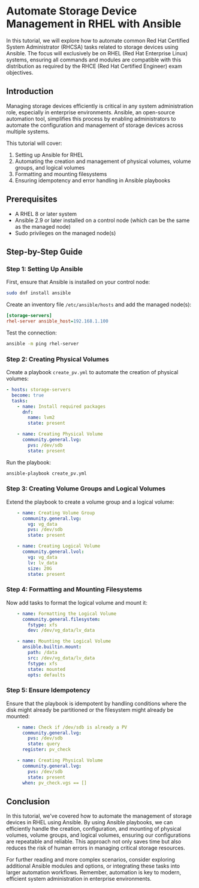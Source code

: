 # Automate Storage Device Management in RHEL with Ansible

In this tutorial, we will explore how to automate common Red Hat Certified System Administrator (RHCSA) tasks related to storage devices using Ansible. The focus will exclusively be on RHEL (Red Hat Enterprise Linux) systems, ensuring all commands and modules are compatible with this distribution as required by the RHCE (Red Hat Certified Engineer) exam objectives.

## Introduction

Managing storage devices efficiently is critical in any system administration role, especially in enterprise environments. Ansible, an open-source automation tool, simplifies this process by enabling administrators to automate the configuration and management of storage devices across multiple systems.

This tutorial will cover:
1. Setting up Ansible for RHEL
2. Automating the creation and management of physical volumes, volume groups, and logical volumes
3. Formatting and mounting filesystems
4. Ensuring idempotency and error handling in Ansible playbooks

## Prerequisites

- A RHEL 8 or later system
- Ansible 2.9 or later installed on a control node (which can be the same as the managed node)
- Sudo privileges on the managed node(s)

## Step-by-Step Guide

### Step 1: Setting Up Ansible

First, ensure that Ansible is installed on your control node:

```bash
sudo dnf install ansible
```

Create an inventory file `/etc/ansible/hosts` and add the managed node(s):

```ini
[storage-servers]
rhel-server ansible_host=192.168.1.100
```

Test the connection:

```bash
ansible -m ping rhel-server
```

### Step 2: Creating Physical Volumes

Create a playbook `create_pv.yml` to automate the creation of physical volumes:

```yaml
- hosts: storage-servers
  become: true
  tasks:
    - name: Install required packages
      dnf:
        name: lvm2
        state: present

    - name: Creating Physical Volume
      community.general.lvg:
        pvs: /dev/sdb
        state: present
```

Run the playbook:

```bash
ansible-playbook create_pv.yml
```

### Step 3: Creating Volume Groups and Logical Volumes

Extend the playbook to create a volume group and a logical volume:

```yaml
    - name: Creating Volume Group
      community.general.lvg:
        vg: vg_data
        pvs: /dev/sdb
        state: present

    - name: Creating Logical Volume
      community.general.lvol:
        vg: vg_data
        lv: lv_data
        size: 20G
        state: present
```

### Step 4: Formatting and Mounting Filesystems

Now add tasks to format the logical volume and mount it:

```yaml
    - name: Formatting the Logical Volume
      community.general.filesystem:
        fstype: xfs
        dev: /dev/vg_data/lv_data

    - name: Mounting the Logical Volume
      ansible.builtin.mount:
        path: /data
        src: /dev/vg_data/lv_data
        fstype: xfs
        state: mounted
        opts: defaults
```

### Step 5: Ensure Idempotency

Ensure that the playbook is idempotent by handling conditions where the disk might already be partitioned or the filesystem might already be mounted:

```yaml
    - name: Check if /dev/sdb is already a PV
      community.general.lvg:
        pvs: /dev/sdb
        state: query
      register: pv_check

    - name: Creating Physical Volume
      community.general.lvg:
        pvs: /dev/sdb
        state: present
      when: pv_check.vgs == []
```

## Conclusion

In this tutorial, we've covered how to automate the management of storage devices in RHEL using Ansible. By using Ansible playbooks, we can efficiently handle the creation, configuration, and mounting of physical volumes, volume groups, and logical volumes, ensuring our configurations are repeatable and reliable. This approach not only saves time but also reduces the risk of human errors in managing critical storage resources.

For further reading and more complex scenarios, consider exploring additional Ansible modules and options, or integrating these tasks into larger automation workflows. Remember, automation is key to modern, efficient system administration in enterprise environments.